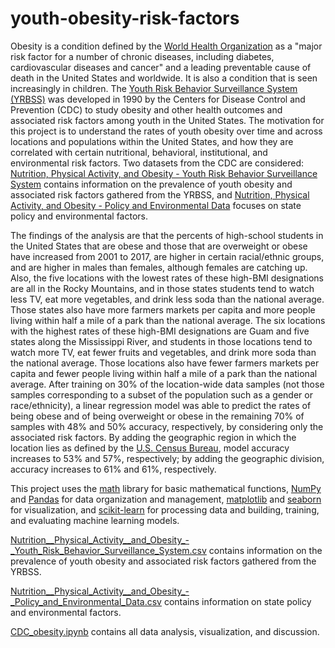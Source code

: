 # youth-obesity-risk-factors
Obesity is a condition defined by the [World Health Organization](https://www.who.int/topics/obesity/en/) as a "major risk factor for a number of chronic diseases, including diabetes, cardiovascular diseases and cancer" and a leading preventable cause of death in the United States and worldwide.
It is also a condition that is seen increasingly in children.
The [Youth Risk Behavior Surveillance System (YRBSS)](https://www.cdc.gov/healthyyouth/data/yrbs/overview.htm) was developed in 1990 by the Centers for Disease Control and Prevention (CDC) to study obesity and other health outcomes and associated risk factors among youth in the United States.
The motivation for this project is to understand the rates of youth obesity over time and across locations and populations within the United States, and how they are correlated with certain nutritional, behavioral, institutional, and environmental risk factors.
Two datasets from the CDC are considered: [Nutrition, Physical Activity, and Obesity - Youth Risk Behavior Surveillance System](https://chronicdata.cdc.gov/Nutrition-Physical-Activity-and-Obesity/Nutrition-Physical-Activity-and-Obesity-Youth-Risk/vba9-s8jp) contains information on the prevalence of youth obesity and associated risk factors gathered from the YRBSS, and [Nutrition, Physical Activity, and Obesity - Policy and Environmental Data](https://data.cdc.gov/Nutrition-Physical-Activity-and-Obesity/Nutrition-Physical-Activity-and-Obesity-Policy-and/k8w5-7ju6) focuses on state policy and environmental factors.

The findings of the analysis are that the percents of high-school students in the United States that are obese and those that are overweight or obese have increased from 2001 to 2017, are higher in certain racial/ethnic groups, and are higher in males than females, although females are catching up.
Also, the five locations with the lowest rates of these high-BMI designations are all in the Rocky Mountains, and in those states students tend to watch less TV, eat more vegetables, and drink less soda than the national average.
Those states also have more farmers markets per capita and more people living within half a mile of a park than the national average.
The six locations with the highest rates of these high-BMI designations are Guam and five states along the Mississippi River, and students in those locations tend to watch more TV, eat fewer fruits and vegetables, and drink more soda than the national average.
Those locations also have fewer farmers markets per capita and fewer people living within half a mile of a park than the national average.
After training on 30% of the location-wide data samples (not those samples corresponding to a subset of the population such as a gender or race/ethnicity), a linear regression model was able to predict the rates of being obese and of being overweight or obese in the remaining 70% of samples with 48% and 50% accuracy, respectively, by considering only the associated risk factors.
By adding the geographic region in which the location lies as defined by the [U.S. Census Bureau](https://www2.census.gov/geo/pdfs/maps-data/maps/reference/us_regdiv.pdf), model accuracy increases to 53% and 57%, respectively; by adding the geographic division, accuracy increases to 61% and 61%, respectively.

This project uses the [math](https://docs.python.org/3/library/math.html) library for basic mathematical functions, [NumPy](https://numpy.org/) and [Pandas](https://pandas.pydata.org/) for data organization and management, [matplotlib](https://matplotlib.org/) and [seaborn](https://seaborn.pydata.org/) for visualization, and [scikit-learn](https://scikit-learn.org/stable/) for processing data and building, training, and evaluating machine learning models.

[Nutrition__Physical_Activity__and_Obesity_-_Youth_Risk_Behavior_Surveillance_System.csv](https://chronicdata.cdc.gov/Nutrition-Physical-Activity-and-Obesity/Nutrition-Physical-Activity-and-Obesity-Youth-Risk/vba9-s8jp) contains information on the prevalence of youth obesity and associated risk factors gathered from the YRBSS.

[Nutrition__Physical_Activity__and_Obesity_-_Policy_and_Environmental_Data.csv](https://github.com/Nick-G-Horvath/youth-obesity-risk-factors/blob/master/Nutrition__Physical_Activity__and_Obesity_-_Policy_and_Environmental_Data.csv) contains information on state policy and environmental factors.

[CDC_obesity.ipynb](https://github.com/Nick-G-Horvath/youth-obesity-risk-factors/blob/master/CDC_obesity.ipynb) contains all data analysis, visualization, and discussion.
